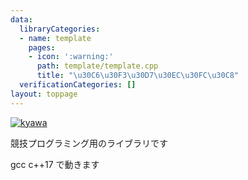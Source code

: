 ```yaml
---
data:
  libraryCategories:
  - name: template
    pages:
    - icon: ':warning:'
      path: template/template.cpp
      title: "\u30C6\u30F3\u30D7\u30EC\u30FC\u30C8"
  verificationCategories: []
layout: toppage
---
```

[![kyawa](https://img.shields.io/endpoint?url=https%3A%2F%2Fatcoder-badges.now.sh%2Fapi%2Fatcoder%2Fjson%2Fkyawa)](https://atcoder.jp/users/kyawa)

競技プログラミング用のライブラリです

gcc c++17 で動きます
